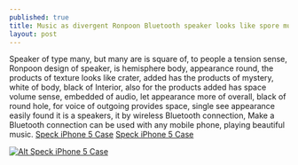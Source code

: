 ```yaml
---
published: true
title: Music as divergent Ronpoon Bluetooth speaker looks like spore mushroom
layout: post
---
```

Speaker of type many, but many are is square of, to people a tension sense, Ronpoon design of speaker, is hemisphere body, appearance round, the products of texture looks like crater, added has the products of mystery, white of body, black of Interior, also for the products added has space volume sense, embedded of audio, let appearance more of overall, black of round hole, for voice of outgoing provides space, single see appearance easily found it is a speakers, it by wireless Bluetooth connection, Make a Bluetooth connection can be used with any mobile phone, playing beautiful music. [Speck iPhone 5 Case](http://www.zagcase.com/speck-candyshell-case-for-iphone-5-plug-card-purple-p-2039.html) [Speck iPhone 5 Case](https://katespade2014.wordpress.com/2015/11/01/summary-with-a-filter-squeezer/)

[![Alt Speck iPhone 5 Case](http://www.zagcase.com/images/large/apple_case/speck_candyshell_ip853_lrg.jpg)](http://www.zagcase.com/speck-candyshell-case-for-iphone-5-plug-card-purple-p-2039.html)


